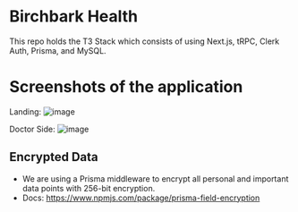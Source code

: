 # Birchbark Health
This repo holds the T3 Stack which consists of using Next.js, tRPC, Clerk Auth, Prisma, and MySQL. 


# Screenshots of the application

Landing:
![image](https://github.com/user-attachments/assets/55219ac3-f621-4437-80d6-351c52e2ec50)

Doctor Side:
![image](https://github.com/user-attachments/assets/e2f0d965-6c0a-4b1a-b9f2-f14b80d5b8e1)

## Encrypted Data
- We are using a Prisma middleware to encrypt all personal and important data points with 256-bit encryption.
- Docs: https://www.npmjs.com/package/prisma-field-encryption
